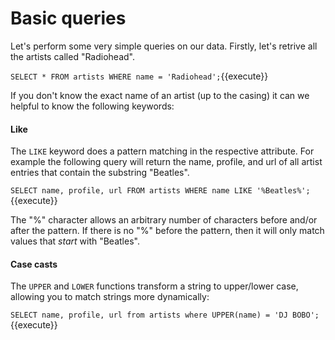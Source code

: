 # Basic queries

Let's perform some very simple queries on our data. Firstly, let's retrive all the
artists called "Radiohead".

`SELECT * FROM artists WHERE name = 'Radiohead';`{{execute}}

If you don't know the exact name of an artist (up to the casing) it can we helpful to know 
the following keywords:

#### Like

The `LIKE` keyword does a pattern matching in the respective attribute. For
example the following query will return the name, profile, and url of all
artist entries that contain the substring "Beatles".

`SELECT name, profile, url FROM artists WHERE name LIKE '%Beatles%';`{{execute}}

The "%" character allows an arbitrary number of characters before and/or after the pattern.
If there is no "%" before the pattern, then it will only match values that *start*
with "Beatles".

#### Case casts

The `UPPER` and `LOWER` functions transform a string to upper/lower case, allowing you to
match strings more dynamically:

`SELECT name, profile, url from artists where UPPER(name) = 'DJ BOBO';`{{execute}}